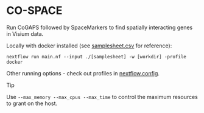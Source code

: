 # CO-SPACE

Run CoGAPS followed by SpaceMarkers to find spatially interacting genes in Visium data.

Locally with docker installed (see [samplesheet.csv](samplesheet.csv) for reference):

```
nextflow run main.nf --input ./[samplesheet] -w [workdir] -profile docker
```

Other running options - check out profiles in [nextflow.config](samplesheet.csv).

>[!TIP]
>Use `--max_memory --max_cpus --max_time` to control the maximum resources to grant on the host.
